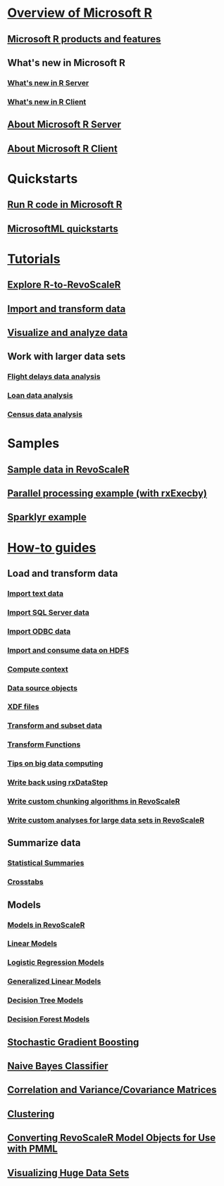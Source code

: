 # [Overview of Microsoft R](index.md)
## [Microsoft R products and features](index.md)
## What's new in Microsoft R
### [What's new in R Server](rserver-whats-new.md)
### [What's new in R Client](notes/r-client-notes.md)
## [About Microsoft R Server](rserver.md)
## [About Microsoft R Client](r-client.md)

# Quickstarts
## [Run R code in Microsoft R](r-client-quickstart-airline-delays.md)
## [MicrosoftML quickstarts](microsoftml-quickstarts.md)

# [Tutorials](microsoft-r-tutorials.md)

## [Explore R-to-RevoScaleR](microsoft-r-tutorial-R2RevoScaleR.md)
## [Import and transform data](scaler-getting-started-data-import-exploration.md)
## [Visualize and analyze data](scaler-getting-started-data-manipulation.md)
## Work with larger data sets
### [Flight delays data analysis](scaler-getting-started-3-analyze-large-data.md)
### [Loan data analysis](scaler-getting-started-1-example-loan-data.md)
### [Census data analysis](scaler-getting-started-2-example-census-data.md)

# Samples
## [Sample data in RevoScaleR](scaler-user-guide-sample-data.md)
## [Parallel processing example (with rxExecby)](quickstart-rxexecby.md)
## [Sparklyr example](microsoft-r-get-started-spark-interop.md)

# [How-to guides](data-analysis-in-microsoft-r.md)
## Load and transform data 
### [Import text data](scaler-user-guide-data-import.md)
### [Import SQL Server data](scaler-data-sql.md)
### [Import ODBC data](scaler-data-odbc.md)
### [Import and consume data on HDFS](scaler-data-hdfs.md)
### [Compute context](scaler-data-compute-context.md)
### [Data source objects](scaler-user-guide-data-source.md)
### [XDF files](scaler-data-xdf.md)
### [Transform and subset data](scaler-user-guide-data-transform.md)
### [Transform Functions](scaler-user-guide-transform-functions.md)
### [Tips on big data computing](microsoft-r-getting-started-tips.md)
### [Write back using rxDataStep](scaler-data-writeback.md)
### [Write custom chunking algorithms in RevoScaleR](scaler-getting-started-4-write-chunking-algorithms.md)
### [Write custom analyses for large data sets in RevoScaleR](scaler-user-guide-write-custom-analyses.md)

## Summarize data
### [Statistical Summaries](scaler-user-guide-data-summaries.md)
### [Crosstabs](scaler-user-guide-crosstabs.md)

## Models
### [Models in RevoScaleR](scaler-user-guide-models.md)
### [Linear Models](scaler-user-guide-linear-model.md)
### [Logistic Regression Models](scaler-user-guide-logistic-regression.md)
### [Generalized Linear Models](scaler-user-guide-generalized-linear-model.md)
### [Decision Tree Models](scaler-user-guide-decision-tree.md)
### [Decision Forest Models](scaler-user-guide-decision-forest.md)
## [Stochastic Gradient Boosting](scaler-user-guide-boosting.md)
## [Naive Bayes Classifier](scaler-user-guide-naive-bayes.md)
## [Correlation and Variance/Covariance Matrices](scaler-user-guide-covcor.md)
## [Clustering](scaler-user-guide-cluster.md)
## [Converting RevoScaleR Model Objects for Use with PMML](scaler-user-guide-pmml.md)
## [Visualizing Huge Data Sets](scaler-user-guide-visualize-huge-data-sets.md)


